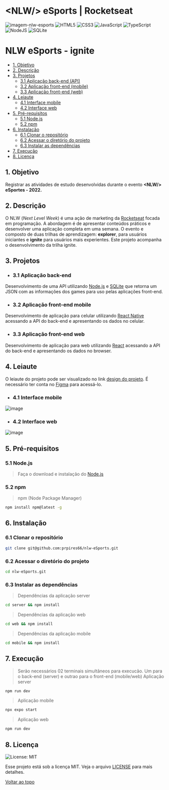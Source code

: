 # \<NLW/> eSports | Rocketseat
![imagem-nlw-esports](https://user-images.githubusercontent.com/4954302/191106024-9c384d95-1139-4a88-9b94-f7abf41f6cdc.png)
![HTML5](https://img.shields.io/badge/html5-%23E34F26.svg?style=for-the-badge&logo=html5&logoColor=white)
![CSS3](https://img.shields.io/badge/css3-%231572B6.svg?style=for-the-badge&logo=css3&logoColor=white)
![JavaScript](https://img.shields.io/badge/javascript-%23323330.svg?style=for-the-badge&logo=javascript&logoColor=%23F7DF1E)
![TypeScript](https://img.shields.io/badge/typescript-%23007ACC.svg?style=for-the-badge&logo=typescript&logoColor=white)
![NodeJS](https://img.shields.io/badge/node.js-6DA55F?style=for-the-badge&logo=node.js&logoColor=white)
![SQLite](https://img.shields.io/badge/sqlite-%2307405e.svg?style=for-the-badge&logo=sqlite&logoColor=white)

# NLW eSports - ignite
  - [1. Objetivo](#1-objetivo)
  - [2. Descrição](#2-descrição)
  - [3. Projetos](#3-projetos)
    - [3.1 Aplicação back-end (API)](#31-aplicação-back-end)
    - [3.2 Aplicação front-end (mobile)](#32-aplicação-front-end-mobile)
    - [3.3 Aplicação front-end (web)](#33-aplicação-front-end-web)
  - [4. Leiaute](#4-leiaute)
    - [4.1 Interface mobile](#41-interface-mobile)
    - [4.2 Interface web](#42-interface-web)  
  - [5. Pré-requisitos](#5-pré-requisitos)
    - [5.1 Node.js](#51-nodejs)
    - [5.2 npm](#52-npm)
  - [6. Instalação](#6-instalação)
    - [6.1 Clonar o repositório](#61-clonar-o-repositório)
    - [6.2 Acessar o diretório do projeto](#62-acessar-o-diretório-do-projeto)
    - [6.3 Instalar as dependências](#63-instalar-as-dependências)
  - [7. Execução](#7-execução)
  - [8. Licença](#8-licença)
  
## 1. Objetivo
 Registrar as atividades de estudo desenvolvidas durante o evento **\<NLW/> eSportes - 2022.**

## 2. Descrição
O NLW (*Next Level Week*) é uma ação de marketing da [Rocketseat](https://www.rocketseat.com.br/) focada em programação. A abordagem é de apresentar conteúdos práticos e desenvolver uma aplicação completa em uma semana. O evento e composto de duas trilhas de aprendizagem: **explorer**, para usuários iniciantes e **ignite** para usuários mais experientes. Este projeto acompanha o desenvolvimento da trilha ignite.

## 3. Projetos

* ### 3.1 Aplicação back-end
Desenvolvimento de uma API utilizando [Node.js](https://nodejs.org/) e [SQLite](https://www.sqlite.org/) que retorna um JSON com as informações dos games para uso pelas aplicações front-end.

* ###  3.2 Aplicação front-end mobile
Desenvolvimento de aplicação para celular utilizando [React Native](https://reactnative.dev/) acessando a API do back-end e apresentando os dados no celular.

* ### 3.3 Aplicação front-end web
Desenvolvimento de aplicação para web utilizando [React](https://reactjs.org/) acessando a API do back-end e apresentando os dados no browser.

## 4. Leiaute
O leiaute do projeto pode ser visualizado no link [design do projeto](https://www.figma.com/file/MHLGpGZ8Dq4KTU4o1GIV5M/NLW-eSports-(Community)?node-id=0%3A1). É necessário ter conta no [Figma](https://figma.com) para acessá-lo.

* ### 4.1 Interface mobile
![image](https://user-images.githubusercontent.com/4954302/191153751-cb792f7d-b675-4baf-980d-a22bf6b8a07b.png)

* ### 4.2 Interface web
![image](https://user-images.githubusercontent.com/4954302/191153791-01e767d6-2a83-446b-abb8-60a20d339f29.png)

## 5. Pré-requisitos

### 5.1 Node.js
> Faça o download e instalação do [Node.js](https://nodejs.org/)
### 5.2 npm
> npm (Node Package Manager)
   ```sh
   npm install npm@latest -g
   ```   
   
## 6. Instalação
### 6.1 Clonar o repositório
   ```sh
   git clone git@github.com:prpires66/nlw-eSports.git
   ```
### 6.2 Acessar o diretório do projeto   
   ```sh
   cd nlw-eSports.git
   ```
### 6.3 Instalar as dependências  
   > Dependências da aplicação server
   ```sh
   cd server && npm install
   ```
   > Dependências da aplicação web
   ```sh
   cd web && npm install
   ```
   > Dependências da aplicação mobile
   ```sh
   cd mobile && npm install
   ```
## 7. Execução
>Serão necessários 02 terminais simultâneos para execucão. Um para o back-end (server) e outrao para o front-end (mobile/web) 
   > Aplicação server
   ```sh
   npm run dev
   ```
   > Aplicação mobile
   ```sh
   npx expo start
   ```
   > Aplicação web
   ```sh
   npm run dev
   ```

## 8. Licença
![License: MIT](https://img.shields.io/github/license/prpires66/nlw-esports?style=for-the-badge)

Esse projeto está sob a licença MIT. Veja o arquivo [LICENSE](./LICENSE.md) para mais detalhes.

[Voltar ao topo](#1-objetivo)
